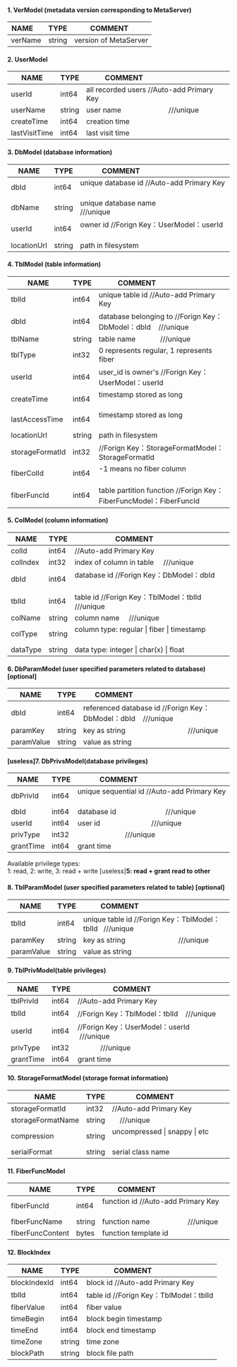  #### 1. VerModel (metadata version corresponding to MetaServer)
 | NAME              | TYPE             | COMMENT               |
 |------------------|------------------|-----------------------|
 | verName          | string            | version of MetaServer|
 
 #### 2. UserModel
 | NAME           | TYPE             | COMMENT                                               |
 |----------------|------------------|-------------------------------------------------------|
 | userId         | int64            | all recorded users //Auto-add Primary Key             |   
 | userName       | string           | user name                                   ///unique |
 | createTime     | int64            | creation time                                         |
 | lastVisitTime  | int64            | last visit time                                       |
 
 #### 3. DbModel (database information)
 | NAME           | TYPE             | COMMENT                                                |
 |----------------|------------------|--------------------------------------------------------|
 | dbId           | int64            | unique database id //Auto-add Primary Key              |   
 | dbName         | string           | unique database name                        ///unique  |
 | userId         | int64            | owner id //Forign Key：UserModel：userId                |
 | locationUrl    | string           | path in filesystem                                     |
 
 #### 4. TblModel (table information)
 | NAME           | TYPE             | COMMENT                                                            |
 |----------------|------------------|--------------------------------------------------------------------|
 | tblId          | int64            | unique table id //Auto-add Primary Key                             | 
 | dbId           | int64            | database belonging to //Forign Key：DbModel：dbId    ///unique      |   
 | tblName        | string           | table name                                          ///unique      |
 | tblType        | int32            | 0 represents regular, 1 represents fiber                           |
 | userId         | int64            | user_id is owner's  //Forign Key：UserModel：userId                 |  
 | createTime     | int64            | timestamp stored as long                                           |
 | lastAccessTime | int64            | timestamp stored as long                                           |
 | locationUrl    | string           | path in filesystem                                                 |
 | storageFormatId| int32            |            //Forign Key：StorageFormatModel：StorageFormatId        |
 | fiberColId     | int64            | -1 means no fiber column                                           |
 | fiberFuncId    | int64            | table partition function //Forign Key：FiberFuncModel：FiberFuncId  |
 
 #### 5. ColModel (column information)
 | NAME           | TYPE             | COMMENT                                                   |
 |----------------|------------------|-----------------------------------------------------------|
 | colId          | int64            |//Auto-add Primary Key                                     |   
 | colIndex       | int32            | index of column in table                      ///unique   |
 | dbId           | int64            | database id //Forign Key：DbModel：dbId                    |   
 | tblId          | int64            | table id //Forign Key：TblModel：tblId         ///unique   |   
 | colName        | string           | column name                                   ///unique   |
 | colType        | string           | column type: regular \| fiber \| timestamp                |
 | dataType       | string           | data type: integer \| char(x) \| float                    |
 
 #### 6. DbParamModel (user specified parameters related to database) [optional]
 | NAME           | TYPE             | COMMENT                                                        |
 |----------------|------------------|----------------------------------------------------------------|
 | dbId           | int64            | referenced database id //Forign Key：DbModel：dbId    ///unique |   
 | paramKey       | string           | key as string                                        ///unique |
 | paramValue     | string           | value as string                                                |
 
 #### [useless]__7. DbPrivsModel(database privileges)__       
 | NAME            | TYPE             | COMMENT                                                 |
 |-----------------|------------------|---------------------------------------------------------|
 | dbPrivId        | int64            | unique sequential id //Auto-add Primary Key             |
 | dbId            | int64            | database id                                   ///unique |
 | userId          | int64            | user id                                       ///unique |
 | privType        | int32            |                                               ///unique |
 | grantTime       | int64            | grant time                                              |
 
 Available privilege types:    
 1: read, 2: write, 3: read + write   [useless]__5: read + grant read to other__
 
 #### 8. TblParamModel (user specified parameters related to table) [optional]
 | NAME           | TYPE             | COMMENT                                                  |
 |----------------|------------------|----------------------------------------------------------|
 | tblId          | int64            | unique table id //Forign Key：TblModel：tblId   ///unique | 
 | paramKey       | string           | key as string                                  ///unique |
 | paramValue     | string           | value as string                                          |
 
 #### 9. TblPrivModel(table privileges)
 | NAME           | TYPE             | COMMENT                                    |
 |----------------|------------------|--------------------------------------------|
 | tblPrivId      | int64            |//Auto-add Primary Key                      |   
 | tblId          | int64            |//Forign Key：TblModel：tblId      ///unique |   
 | userId         | int64            |//Forign Key：UserModel：userId    ///unique |   
 | privType       | int32            |                                  ///unique |
 | grantTime      | int64            | grant time                                 |
 
 #### 10. StorageFormatModel (storage format information)
 | NAME             | TYPE             | COMMENT                                    |
 |------------------|------------------|--------------------------------------------|
 | storageFormatId  | int32            |//Auto-add Primary Key                      |
 | storageFormatName| string           |                                  ///unique |
 | compression      | string           | uncompressed \| snappy \| etc              |
 | serialFormat     | string           | serial class name                          |
 
 #### 11. FiberFuncModel
 | NAME               | TYPE             | COMMENT                                         |
 |----------------    |------------------|-------------------------------------------------|
 | fiberFuncId        | int64            | function id  //Auto-add Primary Key             |
 | fiberFuncName      | string           | function name                         ///unique |
 | fiberFuncContent   | bytes            | function template id                            |
 
 #### 12. BlockIndex
 | NAME            | TYPE             | COMMENT                               |
 |-----------------|------------------|---------------------------------------|
 | blockIndexId    | int64            | block id //Auto-add Primary Key       |   
 | tblId           | int64            | table id //Forign Key：TblModel：tblId |   
 | fiberValue      | int64            | fiber value                           |
 | timeBegin       | int64            | block begin timestamp                 |
 | timeEnd         | int64            | block end timestamp                   |
 | timeZone        | string           | time zone                             |
 | blockPath       | string           | block file path                       |
